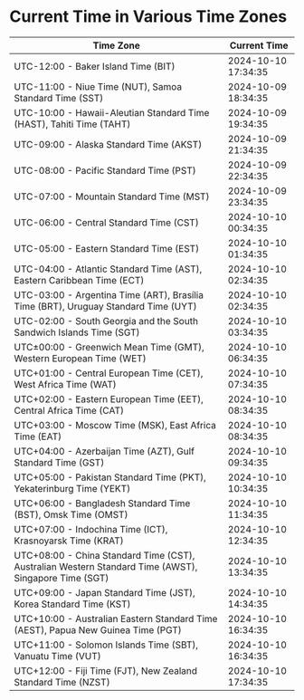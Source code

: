 # Current Time in Various Time Zones

| Time Zone | Current Time |
|-----------|--------------|
| UTC-12:00 - Baker Island Time (BIT) | 2024-10-10 17:34:35 |
| UTC-11:00 - Niue Time (NUT), Samoa Standard Time (SST) | 2024-10-09 18:34:35 |
| UTC-10:00 - Hawaii-Aleutian Standard Time (HAST), Tahiti Time (TAHT) | 2024-10-09 19:34:35 |
| UTC-09:00 - Alaska Standard Time (AKST) | 2024-10-09 21:34:35 |
| UTC-08:00 - Pacific Standard Time (PST) | 2024-10-09 22:34:35 |
| UTC-07:00 - Mountain Standard Time (MST) | 2024-10-09 23:34:35 |
| UTC-06:00 - Central Standard Time (CST) | 2024-10-10 00:34:35 |
| UTC-05:00 - Eastern Standard Time (EST) | 2024-10-10 01:34:35 |
| UTC-04:00 - Atlantic Standard Time (AST), Eastern Caribbean Time (ECT) | 2024-10-10 02:34:35 |
| UTC-03:00 - Argentina Time (ART), Brasília Time (BRT), Uruguay Standard Time (UYT) | 2024-10-10 02:34:35 |
| UTC-02:00 - South Georgia and the South Sandwich Islands Time (SGT) | 2024-10-10 03:34:35 |
| UTC±00:00 - Greenwich Mean Time (GMT), Western European Time (WET) | 2024-10-10 06:34:35 |
| UTC+01:00 - Central European Time (CET), West Africa Time (WAT) | 2024-10-10 07:34:35 |
| UTC+02:00 - Eastern European Time (EET), Central Africa Time (CAT) | 2024-10-10 08:34:35 |
| UTC+03:00 - Moscow Time (MSK), East Africa Time (EAT) | 2024-10-10 08:34:35 |
| UTC+04:00 - Azerbaijan Time (AZT), Gulf Standard Time (GST) | 2024-10-10 09:34:35 |
| UTC+05:00 - Pakistan Standard Time (PKT), Yekaterinburg Time (YEKT) | 2024-10-10 10:34:35 |
| UTC+06:00 - Bangladesh Standard Time (BST), Omsk Time (OMST) | 2024-10-10 11:34:35 |
| UTC+07:00 - Indochina Time (ICT), Krasnoyarsk Time (KRAT) | 2024-10-10 12:34:35 |
| UTC+08:00 - China Standard Time (CST), Australian Western Standard Time (AWST), Singapore Time (SGT) | 2024-10-10 13:34:35 |
| UTC+09:00 - Japan Standard Time (JST), Korea Standard Time (KST) | 2024-10-10 14:34:35 |
| UTC+10:00 - Australian Eastern Standard Time (AEST), Papua New Guinea Time (PGT) | 2024-10-10 16:34:35 |
| UTC+11:00 - Solomon Islands Time (SBT), Vanuatu Time (VUT) | 2024-10-10 16:34:35 |
| UTC+12:00 - Fiji Time (FJT), New Zealand Standard Time (NZST) | 2024-10-10 17:34:35 |
